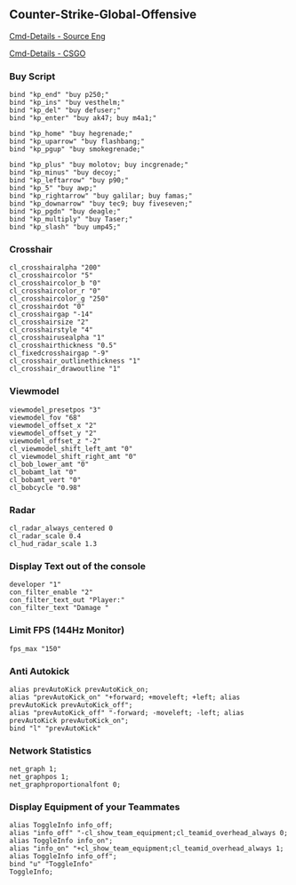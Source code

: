 ## Counter-Strike-Global-Offensive

[Cmd-Details - Source Eng](https://developer.valvesoftware.com/wiki/Console_Command_List)

[Cmd-Details - CSGO](/CSGO-Cmds.csv)

### Buy Script

	bind "kp_end" "buy p250;"
	bind "kp_ins" "buy vesthelm;"
	bind "kp_del" "buy defuser;"
	bind "kp_enter" "buy ak47; buy m4a1;"

	bind "kp_home" "buy hegrenade;"
	bind "kp_uparrow" "buy flashbang;"
	bind "kp_pgup" "buy smokegrenade;"

	bind "kp_plus" "buy molotov; buy incgrenade;"
	bind "kp_minus" "buy decoy;"
	bind "kp_leftarrow" "buy p90;"
	bind "kp_5" "buy awp;"
	bind "kp_rightarrow" "buy galilar; buy famas;"
	bind "kp_downarrow" "buy tec9; buy fiveseven;"
	bind "kp_pgdn" "buy deagle;"
	bind "kp_multiply" "buy Taser;"
	bind "kp_slash" "buy ump45;"

### Crosshair

	cl_crosshairalpha "200"
	cl_crosshaircolor "5"
	cl_crosshaircolor_b "0"
	cl_crosshaircolor_r "0"
	cl_crosshaircolor_g "250"
	cl_crosshairdot "0"
	cl_crosshairgap "-14"
	cl_crosshairsize "2"
	cl_crosshairstyle "4"
	cl_crosshairusealpha "1"
	cl_crosshairthickness "0.5"
	cl_fixedcrosshairgap "-9"
	cl_crosshair_outlinethickness "1"
	cl_crosshair_drawoutline "1"

### Viewmodel

	viewmodel_presetpos "3"
	viewmodel_fov "68"
	viewmodel_offset_x "2"
	viewmodel_offset_y "2"
	viewmodel_offset_z "-2"
	cl_viewmodel_shift_left_amt "0"
	cl_viewmodel_shift_right_amt "0"
	cl_bob_lower_amt "0"
	cl_bobamt_lat "0"
	cl_bobamt_vert "0"
	cl_bobcycle "0.98"

### Radar

	cl_radar_always_centered 0
	cl_radar_scale 0.4
	cl_hud_radar_scale 1.3

### Display Text out of the console

	developer "1"
	con_filter_enable "2"
	con_filter_text_out "Player:"
	con_filter_text "Damage "

### Limit FPS (144Hz Monitor)

	fps_max "150"

### Anti Autokick

	alias prevAutoKick prevAutoKick_on;
	alias "prevAutoKick_on" "+forward; +moveleft; +left; alias prevAutoKick prevAutoKick_off";
	alias "prevAutoKick_off" "-forward; -moveleft; -left; alias prevAutoKick prevAutoKick_on";
	bind "l" "prevAutoKick"

### Network Statistics

	net_graph 1;
	net_graphpos 1;
	net_graphproportionalfont 0;

### Display Equipment of your Teammates

	alias ToggleInfo info_off;
	alias "info_off" "-cl_show_team_equipment;cl_teamid_overhead_always 0; alias ToggleInfo info_on";
	alias "info_on" "+cl_show_team_equipment;cl_teamid_overhead_always 1; alias ToggleInfo info_off";
	bind "u" "ToggleInfo"
	ToggleInfo;
